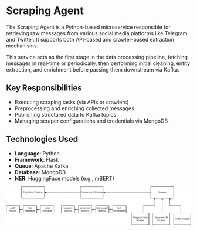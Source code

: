 # Scraping Agent

The Scraping Agent is a Python-based microservice responsible for retrieving raw messages from various social media platforms like Telegram and Twitter. It supports both API-based and crawler-based extraction mechanisms.

This service acts as the first stage in the data processing pipeline, fetching messages in real-time or periodically, then performing initial cleaning, entity extraction, and enrichment before passing them downstream via Kafka.

## Key Responsibilities

- Executing scraping tasks (via APIs or crawlers)
- Preprocessing and enriching collected messages
- Publishing structured data to Kafka topics
- Managing scraper configurations and credentials via MongoDB

## Technologies Used

- **Language**: Python
- **Framework**: Flask
- **Queue**: Apache Kafka
- **Database**: MongoDB
- **NER**: HuggingFace models (e.g., mBERT)

![alt text](image.png)
